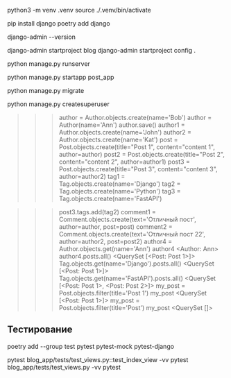 python3 -m venv .venv
source ./.venv/bin/activate

pip install django
poetry add django

django-admin --version

django-admin startproject blog
django-admin startproject config .

python manage.py runserver

python manage.py startapp post_app


python manage.py migrate

python manage.py createsuperuser


>>> author = Author.objects.create(name='Bob')
>>> author = Author(name='Ann')
>>> author.save()
>>> author1 = Author.objects.create(name='John')
>>> author2 = Author.objects.create(name='Kat')
>>> post = Post.objects.create(title="Post 1", content="content 1", author=author)
>>> post2 = Post.objects.create(title="Post 2", content="content 2", author=author1)
>>> post3 = Post.objects.create(title="Post 3", content="content 3", author=author2)
>>> tag1 = Tag.objects.create(name='Django')
>>> tag2 = Tag.objects.create(name='Python')
>>> tag3 = Tag.objects.create(name='FastAPI')

>>> post3.tags.add(tag2)
>>> comment1 = Comment.objects.create(text='Отличный пост', author=author, post=post)
>>> comment2 = Comment.objects.create(text='Отличный пост 22', author=author2, post=post2)
>>> author4 = Author.objects.get(name='Ann')
>>> author4
<Author: Ann>
>>> author4.posts.all()
<QuerySet [<Post: Post 1>]>
>>> Tag.objects.get(name='Django').posts.all()
<QuerySet [<Post: Post 1>]>
>>> Tag.objects.get(name='FastAPI').posts.all()
<QuerySet [<Post: Post 1>, <Post: Post 2>]>
>>> my_post = Post.objects.filter(title='Post 1')
>>> my_post
<QuerySet [<Post: Post 1>]>
>>> my_post = Post.objects.filter(title='Post')
>>> my_post
<QuerySet []>
> 


## Тестирование  
   
poetry add --group test pytest pytest-mock pytest-django   


pytest blog_app/tests/test_views.py::test_index_view -vv
pytest blog_app/tests/test_views.py -vv
pytest
